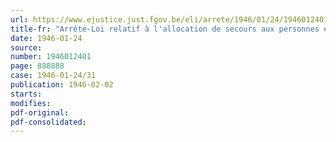 ```yaml
---
url: https://www.ejustice.just.fgov.be/eli/arrete/1946/01/24/1946012401/justel
title-fr: "Arrêté-Loi relatif à l'allocation de secours aux personnes en état de besoin"
date: 1946-01-24
source:
number: 1946012401
page: 888888
case: 1946-01-24/31
publication: 1946-02-02
starts:
modifies:
pdf-original:
pdf-consolidated:
---
```


